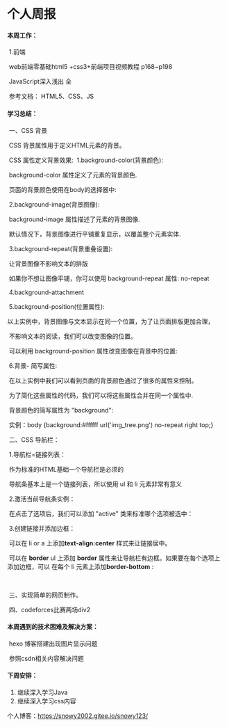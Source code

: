 # 个人周报

#### 本周工作：

​		1.前端

​		web前端零基础html5 +css3+前端项目视频教程 p168~p198

​		JavaScript深入浅出 全

​		参考文档： HTML5、CSS、JS

#### 学习总结：

​		一、CSS 背景

​			CSS 背景属性用于定义HTML元素的背景。

​			CSS 属性定义背景效果:
​                 1.background-color(背景颜色):

​						background-color 属性定义了元素的背景颜色.

​						页面的背景颜色使用在body的选择器中:

​				 2.background-image(背景图像):

​						background-image 属性描述了元素的背景图像.

​						默认情况下，背景图像进行平铺重复显示，以覆盖整个元素实体.

​				 3.background-repeat(背景重叠设置):

​						让背景图像不影响文本的排版

​						如果你不想让图像平铺，你可以使用 background-repeat 属性:  no-repeat

​				 4.background-attachment

​				 5.background-position(位置属性):

​							以上实例中，背景图像与文本显示在同一个位置，为了让页面排版更加合理，

​							不影响文本的阅读，我们可以改变图像的位置。

​							可以利用 background-position 属性改变图像在背景中的位置:

​				6.背景- 简写属性:

​							在以上实例中我们可以看到页面的背景颜色通过了很多的属性来控制。

​							为了简化这些属性的代码，我们可以将这些属性合并在同一个属性中.

​							背景颜色的简写属性为 "background":

​							实例：body {background:#ffffff url('img_tree.png') no-repeat right top;}



​		二、CSS 导航栏：

​				1.导航栏=链接列表：

​				作为标准的HTML基础一个导航栏是必须的

​				导航条基本上是一个链接列表，所以使用 ul 和 li 元素非常有意义

​				2.激活当前导航条实例：

​				在点击了选项后，我们可以添加 "active" 类来标准哪个选项被选中：	

​				3.创建链接并添加边框：

​				可以在 li or a 上添加**text-align:center** 样式来让链接居中。

​				可以在 **border**  ul 上添加 **border** 属性来让导航栏有边框。如果要在每个选项上添加边框，可以				在每个 li 元素上添加**border-bottom** :

​				

​		三、实现简单的网页制作。

​		四、codeforces比赛两场div2

#### 本周遇到的技术困难及解决方案：

​	hexo 博客搭建出现图片显示问题

​    参照csdn相关内容解决问题

#### 下周安排：

1. 继续深入学习Java
2. 继续深入学习css内容



个人博客：https://snowy2002.gitee.io/snowy123/
